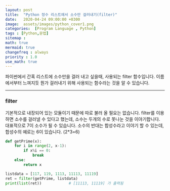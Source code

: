 ```yaml
---
layout: post
title:  "Python 정수 리스트에서 소수만 걸러내기(filter)"
date:   2020-04-24 09:00:00 +0300
image:  assets/images/python_cover1.png
categories:  [Program Language , Python]
tags : [Python,문법]
sitemap :
math: true
mermaid: true
changefreq : always
priority : 1.0
use_math: true
---
```



파이썬에서 간혹 리스트에 소수만을 걸러 내고 싶을때, 사용되는 filter 함수입니다. 
이름에서부터 느껴지듯 뭔가 걸러내기 위해 사용되는 함수라는 것을 알 수 있습니다. 

-------

### filter

기본적으로 내장되어 있는 모듈이기 때문에 따로 불러 올 필요는 없습니다. filter를 이용하면 소수를 걸러낼 수 있다고 했는데, 소수는 두개의 수로 못나눈 것을 이야기합니다. 대표적으로 7이 소수가 될 수 있습니다. 소수의 반대는 합성수라고 이야기 할 수 있는데, 합성수의 예로는 6이 있습니다. (2*3=6)




```python 
def getPrime(x):
    for i in range(2, x-1):
        if x%i == 0:
            break
    else:
        return x

listdata = [117, 119, 1113, 11113, 11119]
ret = filter(getPrime, listdata)
print(list(ret))            # [11113, 11119] 가 출력됨
```

